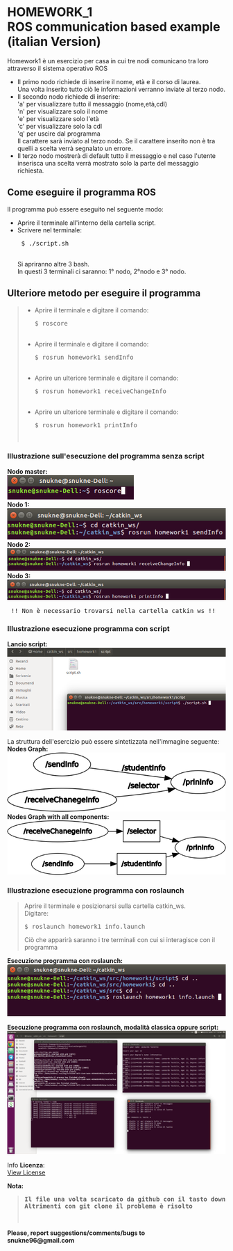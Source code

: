 # HOMEWORK_1<br>ROS communication based example (italian Version)

Homework1 è un esercizio per casa in cui tre nodi comunicano tra loro attraverso il sistema operativo ROS<br>
<html>
  <head>
  </head>
  <body>
    <ul>
      <li>
      Il primo nodo richiede di inserire il nome, età e il corso di laurea. <br>
      Una volta inserito tutto ciò le informazioni verranno inviate al terzo nodo.
      </li>
      <li>
      Il secondo nodo richiede di inserire: <br>
                                            'a' per visualizzare tutto il messaggio (nome,età,cdl) <br>
                                            'n' per visualizzare solo il nome <br>
                                            'e' per visualizzare solo l'età <br>
                                            'c' per visualizzare solo la cdl <br>
                                            'q' per uscire dal programma <br>
      Il carattere sarà inviato al terzo nodo. Se il carattere inserito non è tra quelli a scelta verrà segnalato un errore.
      </li>
      <li>
      Il terzo nodo mostrerà di default tutto il messaggio e nel caso l'utente inserisca una scelta verrà mostrato solo la parte del messaggio richiesta. <br>
      </li>
    </ul>
    <h2> Come eseguire il programma ROS </h2>
    Il programma può essere eseguito nel seguente modo:
    <ul>
      <li>
      Aprire il terminale all'interno della cartella script.
      </li>
      <li>
      Scrivere nel terminale:
      <pre> $ ./script.sh </pre> <br>
      Si apriranno altre 3 bash. <br>
      In questi 3 terminali ci saranno: 1° nodo, 2°nodo e 3° nodo. <br>
      </li>
    </ul>
    <h2> Ulteriore metodo per eseguire il programma </h2>
    <blockquote>
    <ul>
      <li>
        Aprire il terminale e digitare il comando: <br>
        <pre>$ roscore </pre> <br>
      </li>
      <li>
        Aprire il terminale e digitare il comando: <br>
        <pre>$ rosrun homework1 sendInfo </pre> <br>
      </li>
      <li>
        Aprire un ulteriore terminale e digitare il comando: <br>
        <pre>$ rosrun homework1 receiveChangeInfo </pre> <br>
      </li>
      <li>
        Aprire un ulteriore terminale e digitare il comando: <br>
        <pre>$ rosrun homework1 printInfo </pre> <br>
      </li>
    </ul>
    </blockquote>
    <h3> Illustrazione sull'esecuzione del programma <b>senza</b> script </h3>
  </body>
</html>

<!-- CAMBIARE SOLO IMMAGINE DEL SENDINFO -->
<b>Nodo master:</b> <br>
![node master](images/roscore.png) <br>
<b>Nodo 1:</b> <br>
![node 1](images/sendInfo.png) <br>
<b>Nodo 2:</b> <br>
![node 2](images/receiveInfo.png) <br>
<b>Nodo 3:</b> <br>
![node 3](images/printInfo.png) <br>

<pre> !! Non è necessario trovarsi nella cartella catkin_ws !!</pre>

<html>
  <head> </head>
  <body>
    <h3> Illustrazione esecuzione programma <b>con</b> script </h3>
  </body>
</html>

 <!-- DA MODIFICARE LE IMMAGINI -->
<b>Lancio script: </b> <br>
![script start](images/script.png) <br>

<!-- CAMBIARE IMMAGINE NODI -->
La struttura dell'esercizio può essere sintetizzata nell'immagine seguente:<br>
<b>Nodes Graph:</b> <br>
![node Graph](images/rosgraphOnlyNode.png) <br>
<b>Nodes Graph with all components: </b>
![Node Graph with all components](images/rosgraph.png) <br>

<html>
  <head> </head>
  <body>
    <h3> Illustrazione esecuzione programma con <b>roslaunch</b> </h3>
    <blockquote>
    <p>
    Aprire il terminale e posizionarsi sulla cartella catkin_ws. <br>
    Digitare:
    <pre>$ roslaunch homework1 info.launch </pre>
    Ciò che apparirà saranno i tre terminali con cui si interagisce con il programma
    </p>
    </blockquote>
  </body>
</html>


<b>Esecuzione programma con roslaunch: </b> <br>
![script esecuzione](images/infoLaunch.png) <br>

<b>Esecuzione programma con roslaunch, modalità classica oppure script: </b><br>
![Esecuzione programma](images/esecuzione.png)

Info <b>Licenza</b>: <br>
[View License](https://github.com/snukneLeo/homework1/blob/homework1.1/LICENSE)

<b>Nota: </b> <br>
<blockquote>
<pre><b>Il file una volta scaricato da github con il tasto download zip va ridenominato con il nome di homework1.
Altrimenti con git clone il problema è risolto
</pre><b><br>
</blockquote>
Please, report suggestions/comments/bugs to<br>
snukne96@gmail.com

